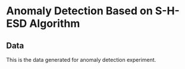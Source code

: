 # Anomaly Detection Based on S-H-ESD Algorithm

## Data

This is the data generated for anomaly detection experiment.
